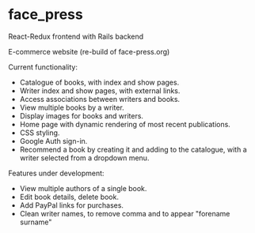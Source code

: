 # face_press

React-Redux frontend with Rails backend

E-commerce website (re-build of face-press.org)

Current functionality:

- Catalogue of books, with index and show pages.
- Writer index and show pages, with external links.
- Access associations between writers and books.
- View multiple books by a writer.
- Display images for books and writers.
- Home page with dynamic rendering of most recent publications.
- CSS styling.
- Google Auth sign-in.
- Recommend a book by creating it and adding to the catalogue, with a writer selected from a dropdown menu.

Features under development:

- View multiple authors of a single book.
- Edit book details, delete book.
- Add PayPal links for purchases.
- Clean writer names, to remove comma and to appear "forename surname"
